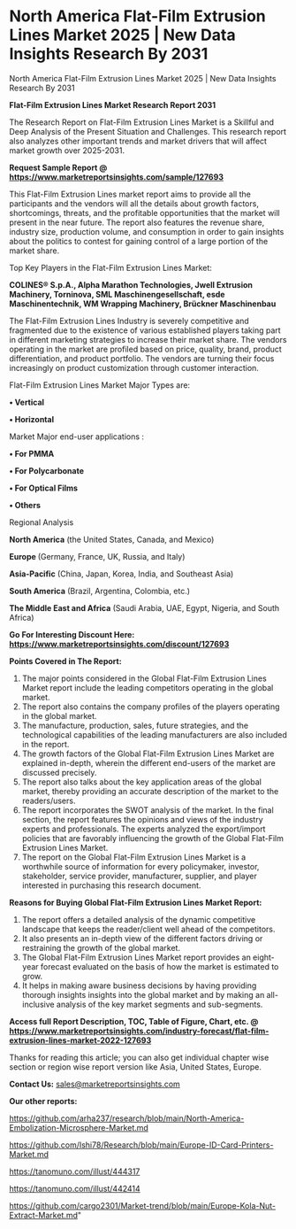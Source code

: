 # North America Flat-Film Extrusion Lines Market 2025 | New Data Insights Research By 2031
North America Flat-Film Extrusion Lines Market 2025 | New Data Insights Research By 2031

<strong>Flat-Film Extrusion Lines Market Research Report 2031</strong>

The Research Report on Flat-Film Extrusion Lines Market is a Skillful and Deep Analysis of the Present Situation and Challenges. This research report also analyzes other important trends and market drivers that will affect market growth over 2025-2031.

<strong>Request Sample Report @ <a href=https://www.marketreportsinsights.com/sample/127693>https://www.marketreportsinsights.com/sample/127693</a></strong>

This Flat-Film Extrusion Lines market report aims to provide all the participants and the vendors will all the details about growth factors, shortcomings, threats, and the profitable opportunities that the market will present in the near future. The report also features the revenue share, industry size, production volume, and consumption in order to gain insights about the politics to contest for gaining control of a large portion of the market share.

Top Key Players in the Flat-Film Extrusion Lines Market:

<strong>COLINES® S.p.A., Alpha Marathon Technologies, Jwell Extrusion Machinery, Torninova, SML Maschinengesellschaft, esde Maschinentechnik, WM Wrapping Machinery, Brückner Maschinenbau</strong>

The Flat-Film Extrusion Lines Industry is severely competitive and fragmented due to the existence of various established players taking part in different marketing strategies to increase their market share. The vendors operating in the market are profiled based on price, quality, brand, product differentiation, and product portfolio. The vendors are turning their focus increasingly on product customization through customer interaction.

Flat-Film Extrusion Lines Market Major Types are:

<strong>• Vertical

• Horizontal</strong>

Market Major end-user applications :

<strong>• For PMMA

• For Polycarbonate

• For Optical Films

• Others</strong>

Regional Analysis

</u><strong><b>North America</b></strong> (the United States, Canada, and Mexico)

<strong><b>Europe </b></strong>(Germany, France, UK, Russia, and Italy)

<strong><b>Asia-Pacific</b></strong> (China, Japan, Korea, India, and Southeast Asia)

<strong><b>South America</b></strong> (Brazil, Argentina, Colombia, etc.)

<strong><b>The Middle East and Africa</b></strong> (Saudi Arabia, UAE, Egypt, Nigeria, and South Africa)

<strong>Go For Interesting Discount Here: <a href=https://www.marketreportsinsights.com/discount/127693>https://www.marketreportsinsights.com/discount/127693</a></strong>

<strong>Points Covered in The Report:</strong>
<ol>
  <li>The major points considered in the Global Flat-Film Extrusion Lines Market report include the leading competitors operating in the global market.</li>
  <li>The report also contains the company profiles of the players operating in the global market.</li>
  <li>The manufacture, production, sales, future strategies, and the technological capabilities of the leading manufacturers are also included in the report.</li>
  <li>The growth factors of the Global Flat-Film Extrusion Lines Market are explained in-depth, wherein the different end-users of the market are discussed precisely.</li>
  <li>The report also talks about the key application areas of the global market, thereby providing an accurate description of the market to the readers/users.</li>
  <li>The report incorporates the SWOT analysis of the market. In the final section, the report features the opinions and views of the industry experts and professionals. The experts analyzed the export/import policies that are favorably influencing the growth of the Global Flat-Film Extrusion Lines Market.</li>
  <li>The report on the Global Flat-Film Extrusion Lines Market is a worthwhile source of information for every policymaker, investor, stakeholder, service provider, manufacturer, supplier, and player interested in purchasing this research document.</li>
</ol>
<strong>Reasons for Buying Global Flat-Film Extrusion Lines Market Report:</strong>

<ol>
  <li>The report offers a detailed analysis of the dynamic competitive landscape that keeps the reader/client well ahead of the competitors.</li>
  <li>It also presents an in-depth view of the different factors driving or restraining the growth of the global market.</li>
  <li>The Global Flat-Film Extrusion Lines Market report provides an eight-year forecast evaluated on the basis of how the market is estimated to grow.</li>
  <li>It helps in making aware business decisions by having providing thorough insights insights into the global market and by making an all-inclusive analysis of the key market segments and sub-segments.</li>
</ol>
<strong>Access full Report Description, TOC, Table of Figure, Chart, etc. @ <a href=https://www.marketreportsinsights.com/industry-forecast/flat-film-extrusion-lines-market-2022-127693>https://www.marketreportsinsights.com/industry-forecast/flat-film-extrusion-lines-market-2022-127693</a></strong>


Thanks for reading this article; you can also get individual chapter wise section or region wise report version like Asia, United States, Europe.

<strong>Contact Us:</strong>
sales@marketreportsinsights.com

<strong>Our other reports:</strong>

<a href=https://github.com/arha237/research/blob/main/North-America-Embolization-Microsphere-Market.md>https://github.com/arha237/research/blob/main/North-America-Embolization-Microsphere-Market.md</a>

<a href=https://github.com/Ishi78/Research/blob/main/Europe-ID-Card-Printers-Market.md>https://github.com/Ishi78/Research/blob/main/Europe-ID-Card-Printers-Market.md</a>

<a href=https://tanomuno.com/illust/444317>https://tanomuno.com/illust/444317</a>

<a href=https://tanomuno.com/illust/442414>https://tanomuno.com/illust/442414</a>

<a href=https://github.com/cargo2301/Market-trend/blob/main/Europe-Kola-Nut-Extract-Market.md>https://github.com/cargo2301/Market-trend/blob/main/Europe-Kola-Nut-Extract-Market.md</a>"
